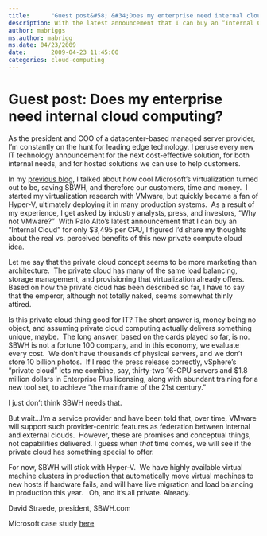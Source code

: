 ```yaml
---
title:      "Guest post&#58; &#34;Does my enterprise need internal cloud computing?&#34;"
description: With the latest announcement that I can buy an “Internal Cloud” for only $3,495 per CPU, I figured I’d share my thoughts about the real vs. perceived benefits of this new private compute cloud idea.
author: mabriggs
ms.author: mabrigg
ms.date: 04/23/2009
date:       2009-04-23 11:45:00
categories: cloud-computing
---
```

# Guest post: Does my enterprise need internal cloud computing?

As the president and COO of a datacenter-based managed server provider, I’m constantly on the hunt for leading edge technology. I peruse every new IT technology announcement for the next cost-effective solution, for both internal needs, and for hosted solutions we can use to help customers.      

In my [previous blog](https://blogs.technet.com/virtualization/archive/2009/02/09/guest-post-virtualization-drives-250-000-in-real-savings.aspx "David Straede blog"), I talked about how cool Microsoft’s virtualization turned out to be, saving SBWH, and therefore our customers, time and money.  I started my virtualization research with VMware, but quickly became a fan of Hyper-V, ultimately deploying it in many production systems.  As a result of my experience, I get asked by industry analysts, press, and investors, “Why not VMware?”  With Palo Alto’s latest announcement that I can buy an “Internal Cloud” for only $3,495 per CPU, I figured I’d share my thoughts about the real vs. perceived benefits of this new private compute cloud idea.

Let me say that the private cloud concept seems to be more marketing than architecture.  The private cloud has many of the same load balancing, storage management, and provisioning that virtualization already offers.  Based on how the private cloud has been described so far, I have to say that the emperor, although not totally naked, seems somewhat thinly attired. 

Is this private cloud thing good for IT? The short answer is, money being no object, and assuming private cloud computing actually delivers something unique, maybe.  The long answer, based on the cards played so far, is no.  SBWH is not a fortune 100 company, and in this economy, we evaluate every cost.  We don’t have thousands of physical servers, and we don’t store 10 billion photos.  If I read the press release correctly, vSphere’s “private cloud” lets me combine, say, thirty-two 16-CPU servers and $1.8 million dollars in Enterprise Plus licensing, along with abundant training for a new tool set, to achieve “the mainframe of the 21st century.”  

I just don’t think SBWH needs that.

But wait…I’m a service provider and have been told that, over time, VMware will support such provider-centric features as federation between internal and external clouds.  However, these are promises and conceptual things, not capabilities delivered. I guess when _that_ time comes, we will see if the private cloud has something special to offer.

For now, SBWH will stick with Hyper-V.  We have highly available virtual machine clusters in production that automatically move virtual machines to new hosts if hardware fails, and will have live migration and load balancing in production this year.   Oh, and it’s all private. Already.

David Straede, president, SBWH.com

Microsoft case study [here](https://www.microsoft.com/casestudies/casestudy.aspx?casestudyid=4000002983 "MS case study on SBWH")
